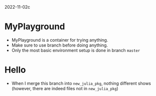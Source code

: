 2022-11-02c
# MyPlayground
- MyPlayground is a container for trying anything. 
- Make sure to use branch before doing anything.
- Only the most basic environment setup is done in branch `master`

# Hello
- When I merge this branch into `new_julia_pkg`, nothing different shows (however, there are indeed files not in `new_julia_pkg`)
